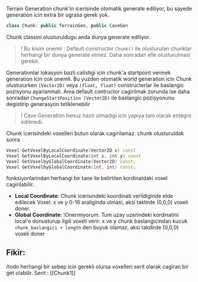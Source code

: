 
Terrain Generation chunk'in icerisinde otomatik generate ediliyor, bu sayede generation icin extra bir ugrasa gerek yok.

```cpp
class Chunk: public TerrainGen, public CaveGen
```

Chunk classini olusturuldugu anda dunya generate ediliyor. 
> ! Bu kisim onemli : Default constructor ```Chunk()``` ile olusturulan chunklar herhangi bir dunya generate etmez. Daha sonradan elle olusturulmasi gerekir.

Generationlar lokasyon bazli calistigi icin chunk'a startpoint vermek generation icin cok onemli. Bu yuzden otomatik world generation icin Chunk olustururken `(Vector2D)` veya `(float, float)` constructerlar ile baslangic pozisyonu ayarlanmali.
Ama default contructor cagirilmak zorunda ise daha sonradan ```ChangeStartPosition (Vector2D)``` ile baslangic pozisyonunu degistirip generasyon tetiklenebilir

> ! Cave Generation henuz hazir olmadigi icin yapiya tam olarak entegre edilmedi.

Chunk icerisindeki voxelleri butun olarak cagirilamaz. chunk olusturuldak sonra 
```cpp
Voxel GetVoxelByLocalCoordinate(Vector2D v) const
Voxel GetVoxelByLocalCoordinate(int x, int y) const
Voxel GetVoxelbyGlobalCoordinate(Vector2D) const;
Voxel GetVoxelbyGlobalCoordinate(int, int) const;
```
fonksiyonlarindan herhangi bir tane ile belirtilen kordinatdaki voxel cagirilabilir.
- **Local Coordinate**: Chunk icerisindeki koordinati verildiginde elde edilecek Voxel. 
	x ve y 0-16 araliginda olmasi, aksi taktirde (0,0,0) voxeli doner.
- **Global Coordinate:** !Onermiyorum. Tum uzay uzerindeki kordinatini local'e donusturup ilgili voxeli verir.
	x ve y chunk baslangicindan kucuk `chunk_baslangici + length` den buyuk olamaz, aksi takdirde (0,0,0) voxeli doner

## Fikir:
/todo herhangi bir sebep icin gerekli olursa voxelleri serit olarak cagiran bir get olabilir. Serit : [[Chunk1]]